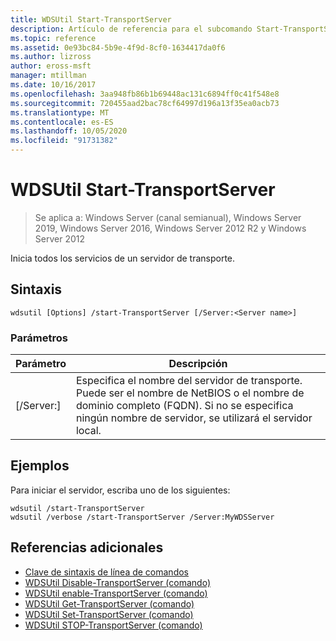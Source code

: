 ```yaml
---
title: WDSUtil Start-TransportServer
description: Artículo de referencia para el subcomando Start-TransportServer, que inicia todos los servicios de un servidor de transporte.
ms.topic: reference
ms.assetid: 0e93bc84-5b9e-4f9d-8cf0-1634417da0f6
ms.author: lizross
author: eross-msft
manager: mtillman
ms.date: 10/16/2017
ms.openlocfilehash: 3aa948fb86b1b69448ac131c6894ff0c41f548e8
ms.sourcegitcommit: 720455aad2bac78cf64997d196a13f35ea0acb73
ms.translationtype: MT
ms.contentlocale: es-ES
ms.lasthandoff: 10/05/2020
ms.locfileid: "91731382"
---
```

# <a name="wdsutil-start-transportserver"></a>WDSUtil Start-TransportServer

> Se aplica a: Windows Server (canal semianual), Windows Server 2019, Windows Server 2016, Windows Server 2012 R2 y Windows Server 2012

Inicia todos los servicios de un servidor de transporte.

## <a name="syntax"></a>Sintaxis
```
wdsutil [Options] /start-TransportServer [/Server:<Server name>]
```
### <a name="parameters"></a>Parámetros
|Parámetro|Descripción|
|-------|--------|
|[/Server:<Server name>]|Especifica el nombre del servidor de transporte. Puede ser el nombre de NetBIOS o el nombre de dominio completo (FQDN). Si no se especifica ningún nombre de servidor, se utilizará el servidor local.|
## <a name="examples"></a>Ejemplos
Para iniciar el servidor, escriba uno de los siguientes:
```
wdsutil /start-TransportServer
wdsutil /verbose /start-TransportServer /Server:MyWDSServer
```
## <a name="additional-references"></a>Referencias adicionales
- [Clave de sintaxis de línea de comandos](command-line-syntax-key.md)
- [WDSUtil Disable-TransportServer (comando)](wdsutil-disable-transportserver.md)
- [WDSUtil enable-TransportServer (comando)](wdsutil-enable-transportserver.md)
- [WDSUtil Get-TransportServer (comando)](wdsutil-get-transportserver.md)
- [WDSUtil Set-TransportServer (comando)](wdsutil-set-transportserver.md)
- [WDSUtil STOP-TransportServer (comando)](wdsutil-stop-transportserver.md)

